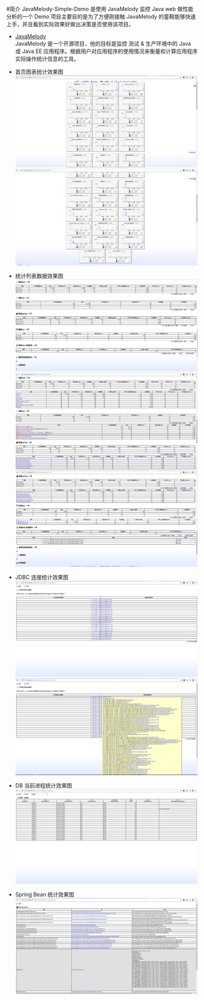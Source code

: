 #简介
JavaMelody-Simple-Demo 是使用 JavaMelody 监控 Java web 做性能分析的一个 Demo 项目主要目的是为了方便刚接触 JavaMelody 的童鞋能够快速上手，并且看到实际效果好做出决策是否使用该项目。
 
 - [JavaMelody](#https://github.com/javamelody/javamelody/wiki)  
 JavaMelody 是一个开源项目，他的目标是监控 测试 & 生产环境中的 Java 或 Java EE 应用程序。根据用户对应用程序的使用情况来衡量和计算应用程序实际操作统计信息的工具。
 
 - 首页图表统计效果图
![首页图表统计](https://github.com/alertisme/JavaMelody-Simple-Demo/blob/master/src/main/webapp/static/imgs/main-chart.png "首页图表统计")
![首页图表统计](https://github.com/alertisme/JavaMelody-Simple-Demo/blob/master/src/main/webapp/static/imgs/main-chart2.png "首页图表统计")

 - 统计列表数据效果图
![统计列表数据效果图](https://github.com/alertisme/JavaMelody-Simple-Demo/blob/master/src/main/webapp/static/imgs/main-list.png "统计列表数据效果图")
![统计列表数据效果图-详情](https://github.com/alertisme/JavaMelody-Simple-Demo/blob/master/src/main/webapp/static/imgs/main-list-info.png "统计列表数据效果图")
![统计列表数据效果图-详情-2](https://github.com/alertisme/JavaMelody-Simple-Demo/blob/master/src/main/webapp/static/imgs/main-list-info2.png "统计列表数据效果图")

- JDBC 连接统计效果图
![JDBC 连接统计效果图](https://github.com/alertisme/JavaMelody-Simple-Demo/blob/master/src/main/webapp/static/imgs/jdbc.png "JDBC 连接统计效果图")
![JDBC 连接统计效果图 info](https://github.com/alertisme/JavaMelody-Simple-Demo/blob/master/src/main/webapp/static/imgs/jdbc2.png "JDBC 连接统计效果图 info")

- DB 当前进程统计效果图
![DB 当前进程统计效果图](https://github.com/alertisme/JavaMelody-Simple-Demo/blob/master/src/main/webapp/static/imgs/db.png "DB 当前进程统计效果图")

- Spring Bean 统计效果图 
![Spring Bean 统计效果图](https://github.com/alertisme/JavaMelody-Simple-Demo/blob/master/src/main/webapp/static/imgs/bean.png "Spring Bean 统计效果图")





